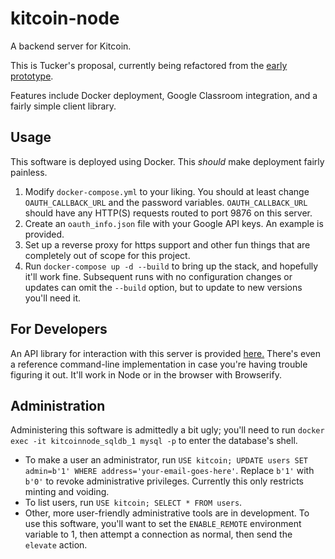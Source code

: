 # kitcoin-node

A backend server for Kitcoin.

This is Tucker's proposal, currently being refactored from the [early prototype](https://git.spaghet.us/ethsdev/kitcoin-backend).

Features include Docker deployment, Google Classroom integration, and a fairly simple client library.

## Usage

This software is deployed using Docker. This *should* make deployment fairly painless.

1. Modify `docker-compose.yml` to your liking. You should at least change `OAUTH_CALLBACK_URL` and the password variables. `OAUTH_CALLBACK_URL` should have any HTTP(S) requests routed to port 9876 on this server.
2. Create an `oauth_info.json` file with your Google API keys. An example is provided.
3. Set up a reverse proxy for https support and other fun things that are completely out of scope for this project.
4. Run `docker-compose up -d --build` to bring up the stack, and hopefully it'll work fine. Subsequent runs with no configuration changes or updates can omit the `--build` option, but to update to new versions you'll need it.

## For Developers

An API library for interaction with this server is provided [here.](https://git.spaghet.us/ethsdev/libkitcoin) There's even a reference command-line implementation in case you're having trouble figuring it out. It'll work in Node or in the browser with Browserify.

## Administration

Administering this software is admittedly a bit ugly; you'll need to run `docker exec -it kitcoinnode_sqldb_1 mysql -p` to enter the database's shell.

* To make a user an administrator, run `USE kitcoin; UPDATE users SET admin=b'1' WHERE address='your-email-goes-here'`. Replace `b'1'` with `b'0'` to revoke administrative privileges. Currently this only restricts minting and voiding.
* To list users, run `USE kitcoin; SELECT * FROM users`.
* Other, more user-friendly administrative tools are in development. To use this software, you'll want to set the `ENABLE_REMOTE` environment variable to 1, then attempt a connection as normal, then send the `elevate` action.

